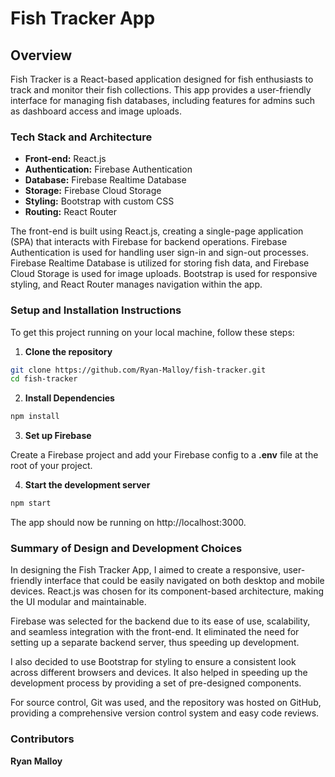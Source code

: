 # Fish Tracker App

## Overview

Fish Tracker is a React-based application designed for fish enthusiasts to track and monitor their fish collections. This app provides a user-friendly interface for managing fish databases, including features for admins such as dashboard access and image uploads.

### Tech Stack and Architecture

- **Front-end:** React.js
- **Authentication:** Firebase Authentication
- **Database:** Firebase Realtime Database
- **Storage:** Firebase Cloud Storage
- **Styling:** Bootstrap with custom CSS
- **Routing:** React Router

The front-end is built using React.js, creating a single-page application (SPA) that interacts with Firebase for backend operations. Firebase Authentication is used for handling user sign-in and sign-out processes. Firebase Realtime Database is utilized for storing fish data, and Firebase Cloud Storage is used for image uploads. Bootstrap is used for responsive styling, and React Router manages navigation within the app.

### Setup and Installation Instructions

To get this project running on your local machine, follow these steps:

1. **Clone the repository**

```bash
git clone https://github.com/Ryan-Malloy/fish-tracker.git
cd fish-tracker
```

2. **Install Dependencies**

```bash
npm install
```

3. **Set up Firebase**

Create a Firebase project and add your Firebase config to a **.env** file at the root of your project.

4. **Start the development server**

```bash
npm start
```

The app should now be running on http://localhost:3000.

### Summary of Design and Development Choices
In designing the Fish Tracker App, I aimed to create a responsive, user-friendly interface that could be easily navigated on both desktop and mobile devices. React.js was chosen for its component-based architecture, making the UI modular and maintainable.

Firebase was selected for the backend due to its ease of use, scalability, and seamless integration with the front-end. It eliminated the need for setting up a separate backend server, thus speeding up development.

I also decided to use Bootstrap for styling to ensure a consistent look across different browsers and devices. It also helped in speeding up the development process by providing a set of pre-designed components.

For source control, Git was used, and the repository was hosted on GitHub, providing a comprehensive version control system and easy code reviews.

### Contributors
**Ryan Malloy**

